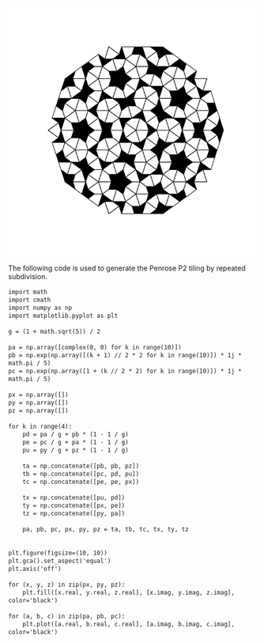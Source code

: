 ![Penrose P2 tiling](static/blog/20220216-penrose-kites-and-darts/penrose-II.png)

The following code is used to generate the Penrose P2 tiling by repeated subdivision.

    import math
    import cmath
    import numpy as np
    import matplotlib.pyplot as plt

    g = (1 + math.sqrt(5)) / 2

    pa = np.array([complex(0, 0) for k in range(10)])
    pb = np.exp(np.array([(k + 1) // 2 * 2 for k in range(10)]) * 1j * math.pi / 5)
    pc = np.exp(np.array([1 + (k // 2 * 2) for k in range(10)]) * 1j * math.pi / 5)
    
    px = np.array([])
    py = np.array([])
    pz = np.array([])
        
    for k in range(4):
    	pd = pa / g + pb * (1 - 1 / g)
        pe = pc / g + pa * (1 - 1 / g)
        pu = py / g + pz * (1 - 1 / g)

        ta = np.concatenate([pb, pb, pz]) 
        tb = np.concatenate([pc, pd, pu])
        tc = np.concatenate([pe, pe, px])
    
        tx = np.concatenate([pu, pd])
        ty = np.concatenate([px, pe])
        tz = np.concatenate([py, pa])
    
        pa, pb, pc, px, py, pz = ta, tb, tc, tx, ty, tz


    plt.figure(figsize=(10, 10))
    plt.gca().set_aspect('equal')
    plt.axis('off')
    
    for (x, y, z) in zip(px, py, pz):
        plt.fill([x.real, y.real, z.real], [x.imag, y.imag, z.imag], color='black')
        
    for (a, b, c) in zip(pa, pb, pc):
        plt.plot([a.real, b.real, c.real], [a.imag, b.imag, c.imag], color='black')
         
